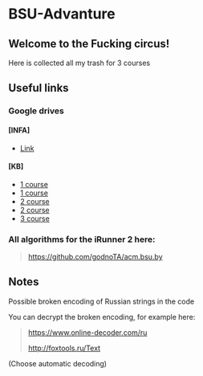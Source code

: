 # BSU-Advanture

## Welcome to the Fucking circus!
Here is collected all my trash for 3 courses

## Useful links
### Google drives
#### [INFA]
- [Link](https://drive.google.com/drive/folders/1fHpN0onSWIi1IBraPW2ExMSHVeRX997I?usp=sharing)   

#### [KB]
- [1 course](https://drive.google.com/drive/folders/12zLH7I0jCuPHJ4icugnn8BuhVZSjVt2x?usp=sharing)
- [1 course](https://drive.google.com/drive/folders/0B63RZiVI0-Jlb0liS1lLZEFpdkk?resourcekey=0-yFgujwkFQqFjEFqMcXRrHQ&usp=sharing)
- [2 course](https://drive.google.com/drive/folders/1h27zFmiSBPVPd8qRZV8HZpKnLfgltWJ2?usp=sharing)
- [2 course](https://drive.google.com/drive/folders/12n2nGyUDuuAvVLrEbBGHeG5Ajl3WR4sQ?usp=sharing)
- [3 course](https://drive.google.com/drive/folders/1wG53XCKZFGAzvsV5AFlJROH9JlInzlUP?usp=sharing)

### All algorithms for the iRunner 2 here:
>https://github.com/godnoTA/acm.bsu.by

## Notes
Possible broken encoding of Russian strings in the code

You can decrypt the broken encoding, for example here:

>https://www.online-decoder.com/ru
>
>http://foxtools.ru/Text
>
(Choose automatic decoding)
